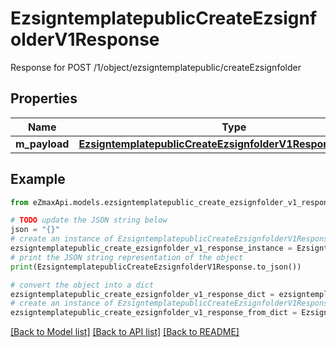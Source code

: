 # EzsigntemplatepublicCreateEzsignfolderV1Response

Response for POST /1/object/ezsigntemplatepublic/createEzsignfolder

## Properties

Name | Type | Description | Notes
------------ | ------------- | ------------- | -------------
**m_payload** | [**EzsigntemplatepublicCreateEzsignfolderV1ResponseMPayload**](EzsigntemplatepublicCreateEzsignfolderV1ResponseMPayload.md) |  | 

## Example

```python
from eZmaxApi.models.ezsigntemplatepublic_create_ezsignfolder_v1_response import EzsigntemplatepublicCreateEzsignfolderV1Response

# TODO update the JSON string below
json = "{}"
# create an instance of EzsigntemplatepublicCreateEzsignfolderV1Response from a JSON string
ezsigntemplatepublic_create_ezsignfolder_v1_response_instance = EzsigntemplatepublicCreateEzsignfolderV1Response.from_json(json)
# print the JSON string representation of the object
print(EzsigntemplatepublicCreateEzsignfolderV1Response.to_json())

# convert the object into a dict
ezsigntemplatepublic_create_ezsignfolder_v1_response_dict = ezsigntemplatepublic_create_ezsignfolder_v1_response_instance.to_dict()
# create an instance of EzsigntemplatepublicCreateEzsignfolderV1Response from a dict
ezsigntemplatepublic_create_ezsignfolder_v1_response_from_dict = EzsigntemplatepublicCreateEzsignfolderV1Response.from_dict(ezsigntemplatepublic_create_ezsignfolder_v1_response_dict)
```
[[Back to Model list]](../README.md#documentation-for-models) [[Back to API list]](../README.md#documentation-for-api-endpoints) [[Back to README]](../README.md)


